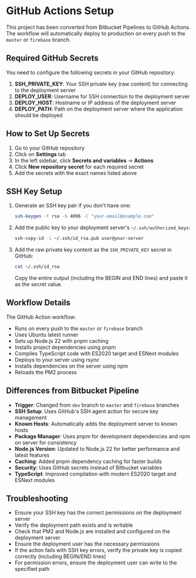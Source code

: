 # GitHub Actions Setup

This project has been converted from Bitbucket Pipelines to GitHub Actions. The workflow will automatically deploy to production on every push to the `master` or `firebase` branch.

## Required GitHub Secrets

You need to configure the following secrets in your GitHub repository:

1. **SSH_PRIVATE_KEY**: Your SSH private key (raw content) for connecting to the deployment server
2. **DEPLOY_USER**: Username for SSH connection to the deployment server
3. **DEPLOY_HOST**: Hostname or IP address of the deployment server
4. **DEPLOY_PATH**: Path on the deployment server where the application should be deployed

## How to Set Up Secrets

1. Go to your GitHub repository
2. Click on **Settings** tab
3. In the left sidebar, click **Secrets and variables** → **Actions**
4. Click **New repository secret** for each required secret
5. Add the secrets with the exact names listed above

## SSH Key Setup

1. Generate an SSH key pair if you don't have one:
   ```bash
   ssh-keygen -t rsa -b 4096 -C "your-email@example.com"
   ```

2. Add the public key to your deployment server's `~/.ssh/authorized_keys`:
   ```bash
   ssh-copy-id -i ~/.ssh/id_rsa.pub user@your-server
   ```

3. Add the raw private key content as the `SSH_PRIVATE_KEY` secret in GitHub:
   ```bash
   cat ~/.ssh/id_rsa
   ```
   Copy the entire output (including the BEGIN and END lines) and paste it as the secret value.

## Workflow Details

The GitHub Action workflow:
- Runs on every push to the `master` or `firebase` branch
- Uses Ubuntu latest runner
- Sets up Node.js 22 with pnpm caching
- Installs project dependencies using pnpm
- Compiles TypeScript code with ES2020 target and ESNext modules
- Deploys to your server using rsync
- Installs dependencies on the server using npm
- Reloads the PM2 process

## Differences from Bitbucket Pipeline

- **Trigger**: Changed from `dev` branch to `master` and `firebase` branches
- **SSH Setup**: Uses GitHub's SSH agent action for secure key management
- **Known Hosts**: Automatically adds the deployment server to known hosts
- **Package Manager**: Uses pnpm for development dependencies and npm on server for consistency
- **Node.js Version**: Updated to Node.js 22 for better performance and latest features
- **Caching**: Added pnpm dependency caching for faster builds
- **Security**: Uses GitHub secrets instead of Bitbucket variables
- **TypeScript**: Improved compilation with modern ES2020 target and ESNext modules

## Troubleshooting

- Ensure your SSH key has the correct permissions on the deployment server
- Verify the deployment path exists and is writable
- Check that PM2 and Node.js are installed and configured on the deployment server
- Ensure the deployment user has the necessary permissions
- If the action fails with SSH key errors, verify the private key is copied correctly (including BEGIN/END lines)
- For permission errors, ensure the deployment user can write to the specified path